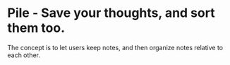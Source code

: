 # Pile - Save your thoughts, and sort them too.

The concept is to let users keep notes, and then organize notes relative to
each other.
